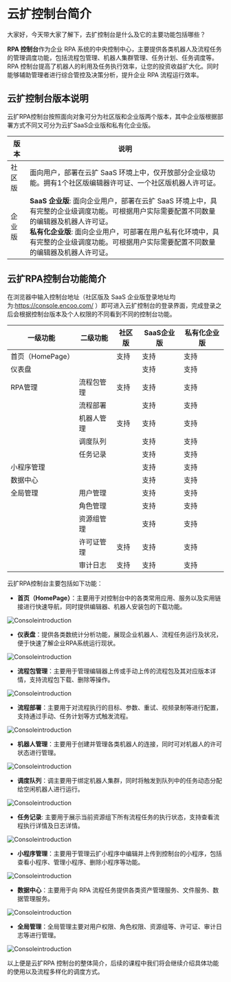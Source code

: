 # 云扩控制台简介

大家好，今天带大家了解下，去扩控制台是什么及它的主要功能包括哪些？

**RPA 控制台**作为企业 RPA 系统的中央控制中心，主要提供各类机器人及流程任务的管理调度功能，包括流程包管理、机器人集群管理、任务计划、任务调度等。RPA 控制台提高了机器人的利用及任务执行效率，让您的投资收益扩大化。同时能够辅助管理者进行综合管控及决策分析，提升企业 RPA 流程运行效率。 

 ## 云扩控制台版本说明

云扩RPA控制台按照面向对象可分为社区版和企业版两个版本，其中企业版根据部署方式不同又可分为云扩SaaS企业版和私有化企业版。 

| 版本   | 说明                                                         |
| ------ | ------------------------------------------------------------ |
| 社区版 | 面向用户，部署在云扩 SaaS 环境上中，仅开放部分企业级功能。拥有1个社区版编辑器许可证、一个社区版机器人许可证。 |
| 企业版 | **SaaS 企业版**: 面向企业用户，部署在云扩 SaaS 环境上中，具有完整的企业级调度功能。可根据用户实际需要配置不同数量的编辑器及机器人许可证。<br>**私有化企业版**: 面向企业用户，可部署在用户私有化环境中，具有完整的企业级调度功能。可根据用户实际需要配置不同数量的编辑器及机器人许可证。 |


 ## 云扩RPA控制台功能简介

在浏览器中输入控制台地址（社区版及 SaaS 企业版登录地址均为:https://console.encoo.com/ ）即可进入云扩控制台的登录界面，完成登录之后会根据控制台版本及个人权限的不同看到不同的控制台功能。


| 一级功能         | 二级功能   | 社区版 | SaaS企业版 | 私有化企业版 |
| ---------------- | ---------- | ------ | -------- | ---------|
| 首页（HomePage） |            | 支持    | 支持      | 支持     |
| 仪表盘           |            |        | 支持      | 支持     |
| RPA管理          | 流程包管理 |  支持   |支持    |   支持      |
|                  | 流程部署   |         | 支持      | 支持    |
|                  | 机器人管理 |  支持   | 支持       |支持     |
|                  | 调度队列   |        | 支持       | 支持     |
|                  | 任务记录   |        | 支持       | 支持     |
| 小程序管理        |            |        | 支持        |   支持  |
| 数据中心         |            |        | 支持       | 支持     |
| 全局管理         |   用户管理  |        | 支持       | 支持    |
|                 |   角色管理  |        | 支持       | 支持    |
|                 |   资源组管理 |       | 支持       | 支持    |
|                 |   许可证管理 |支持    | 支持       | 支持   |
|                 |   审计日志  | 支持  | 支持      | 支持    |

云扩RPA控制台主要包括如下功能： 

- **首页（HomePage）**：主要用于对控制台中的各类常用应用、服务以及实用链接进行快速导航，同时提供编辑器、机器人安装包的下载功能。 

![Consoleintroduction](https://docimages.blob.core.chinacloudapi.cn/images/Console/Consoleintroduction1.png)

- **仪表盘**：提供各类数统计分析功能，展现企业机器人、流程任务运行及状况，便于快速了解企业RPA系统运行现状。

![Consoleintroduction](https://docimages.blob.core.chinacloudapi.cn/images/Console/Consoleintroduction2.png)

- **流程包管理**：主要用于管理编辑器上传或手动上传的流程包及其对应版本详情，支持流程包下载、删除等操作。 

![Consoleintroduction](https://docimages.blob.core.chinacloudapi.cn/images/Console/Consoleintroduction3.png)

- **流程部署**：主要用于对流程执行的目标、参数、重试、视频录制等进行配置，支持通过手动、任务计划等方式触发流程。

![Consoleintroduction](https://docimages.blob.core.chinacloudapi.cn/images/Console/Consoleintroduction6.png)
- **机器人管理**：主要用于创建并管理各类机器人的连接，同时可对机器人的许可状态进行管理。 

![Consoleintroduction](https://docimages.blob.core.chinacloudapi.cn/images/Console/Consoleintroduction4.png)

- **调度队列**：调主要用于绑定机器人集群，同时将触发到队列中的任务动态分配给空闲机器人进行运行。

![Consoleintroduction](https://docimages.blob.core.chinacloudapi.cn/images/Console/Consoleintroduction5.png)

- **任务记录**: 主要用于展示当前资源组下所有流程任务的执行状态，支持查看流程执行详情及日志详情。

![Consoleintroduction](https://docimages.blob.core.chinacloudapi.cn/images/Console/Consoleintroduction7.png)


- **小程序管理**：主要用于管理云扩小程序中编辑并上传到控制台的小程序，包括查看小程序、管理小程序、删除小程序等功能。


![Consoleintroduction](https://docimages.blob.core.chinacloudapi.cn/images/Console/consoleapps.png)


- **数据中心**：主要用于向 RPA 流程任务提供各类资产管理服务、文件服务、数据管理服务。

![Consoleintroduction](https://docimages.blob.core.chinacloudapi.cn/images/Console/Consoleintroduction9.png)

- **全局管理**：全局管理主要对用户权限、角色权限、资源组等、许可证、审计日志等进行管理。

![Consoleintroduction](https://docimages.blob.core.chinacloudapi.cn/images/Console/Consoleintroduction8.png)




以上便是云扩RPA 控制台的整体简介，后续的课程中我们将会继续介绍具体功能的使用以及流程多样化的调度方式。 







